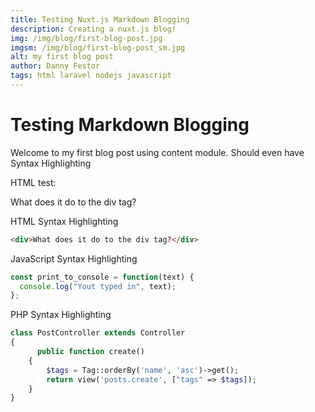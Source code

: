 ```yaml
---
title: Testing Nuxt.js Markdown Blogging
description: Creating a nuxt.js blog!
img: /img/blog/first-blog-post.jpg
imgsm: /img/blog/first-blog-post_sm.jpg
alt: my first blog post
author: Danny Festor
tags: html laravel nodejs javascript
---
```


# Testing Markdown Blogging

Welcome to my first blog post using content module.
Should even have Syntax Highlighting

HTML test:

<div>What does it do to the div tag?</div>

HTML Syntax Highlighting

```html
<div>What does it do to the div tag?</div>
```

JavaScript Syntax Highlighting

```javascript
const print_to_console = function(text) {
  console.log("Yout typed in", text);
};
```

PHP Syntax Highlighting

```php
class PostController extends Controller
{
      public function create()
    {
        $tags = Tag::orderBy('name', 'asc')->get();
        return view('posts.create', ["tags" => $tags]);
    }
}
```
